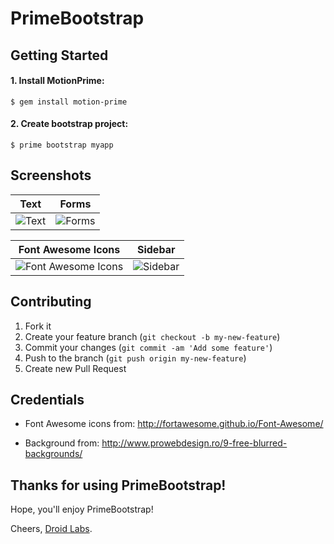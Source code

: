 # PrimeBootstrap

## Getting Started

#### 1. Install MotionPrime:

    $ gem install motion-prime

#### 2. Create bootstrap project:
  
    $ prime bootstrap myapp

## Screenshots

|Text|Forms|
|---|---|
|![Text](https://s3.amazonaws.com/motionprime/bootstrap-01.png)|![Forms](https://s3.amazonaws.com/motionprime/bootstrap-02.png)|

|Font Awesome Icons|Sidebar|
|---|---|
|![Font Awesome Icons](https://s3.amazonaws.com/motionprime/bootstrap-03.png)|![Sidebar](https://s3.amazonaws.com/motionprime/bootstrap-04.png)|

## Contributing

1. Fork it
2. Create your feature branch (`git checkout -b my-new-feature`)
3. Commit your changes (`git commit -am 'Add some feature'`)
4. Push to the branch (`git push origin my-new-feature`)
5. Create new Pull Request

## Credentials

* Font Awesome icons from:
http://fortawesome.github.io/Font-Awesome/

* Background from:
http://www.prowebdesign.ro/9-free-blurred-backgrounds/

## Thanks for using PrimeBootstrap!

Hope, you'll enjoy PrimeBootstrap!

Cheers, [Droid Labs](http://droidlabs.pro).